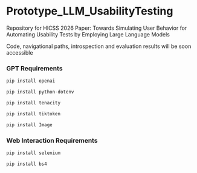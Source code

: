 # Prototype_LLM_UsabilityTesting
Repository for HICSS 2026 Paper: Towards Simulating User Behavior for Automating Usability Tests by Employing Large Language Models

Code, navigational paths, introspection and evaluation results will be soon accessible



### GPT Requirements
```python
pip install openai
```

```python
pip install python-dotenv
```

```python
pip install tenacity
```

```python
pip install tiktoken
```

```python
pip install Image
```

### Web Interaction Requirements

```python
pip install selenium 
```

```python
pip install bs4
```
